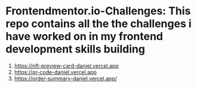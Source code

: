 # Frontendmentor.io-Challenges: This repo contains all the the challenges i have worked on in my frontend development skills building
1. https://nft-preview-card-daniel.vercel.app
2. https://qr-code-daniel.vercel.app
3. https://order-summary-daniel.vercel.app/
